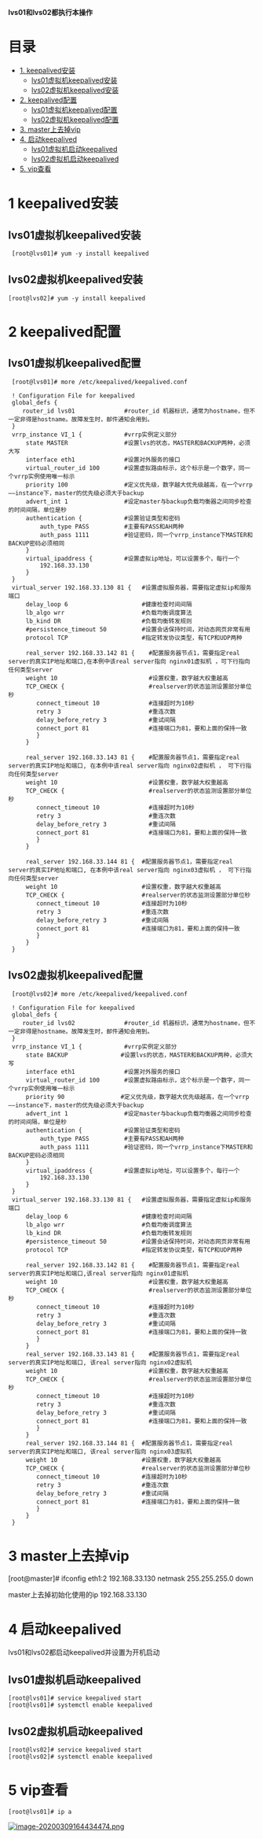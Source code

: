 
**lvs01和lvs02都执行本操作**

# 目录
* [1. keepalived安装](#1-keepalived安装)
  * [lvs01虚拟机keepalived安装](#lvs01虚拟机keepalived安装)
  * [lvs02虚拟机keepalived安装](#lvs02虚拟机keepalived安装)
* [2. keepalived配置](#2-keepalived配置)
  * [lvs01虚拟机keepalived配置](#lvs01虚拟机keepalived配置)
  * [lvs02虚拟机keepalived配置](#lvs02虚拟机keepalived配置)
* [3. master上去掉vip](#3-master上去掉vip)
* [4. 启动keepalived](#4-启动keepalived)
  * [lvs01虚拟机启动keepalived](#lvs01虚拟机启动keepalived)
  * [lvs02虚拟机启动keepalived](#lvs02虚拟机启动keepalived)
* [5. vip查看](#5-vip查看)


# 1 keepalived安装

## lvs01虚拟机keepalived安装
 
     [root@lvs01]# yum -y install keepalived
     
 
## lvs02虚拟机keepalived安装

    [root@lvs02]# yum -y install keepalived


# 2 keepalived配置

## lvs01虚拟机keepalived配置


     [root@lvs01]# more /etc/keepalived/keepalived.conf

     ! Configuration File for keepalived
     global_defs {
        router_id lvs01              #router_id 机器标识，通常为hostname，但不一定非得是hostname。故障发生时，邮件通知会用到。
     }
     vrrp_instance VI_1 {            #vrrp实例定义部分
         state MASTER                #设置lvs的状态，MASTER和BACKUP两种，必须大写 
         interface eth1              #设置对外服务的接口
         virtual_router_id 100       #设置虚拟路由标示，这个标示是一个数字，同一个vrrp实例使用唯一标示 
         priority 100                #定义优先级，数字越大优先级越高，在一个vrrp——instance下，master的优先级必须大于backup
         advert_int 1                #设定master与backup负载均衡器之间同步检查的时间间隔，单位是秒
         authentication {            #设置验证类型和密码
             auth_type PASS          #主要有PASS和AH两种
             auth_pass 1111          #验证密码，同一个vrrp_instance下MASTER和BACKUP密码必须相同
         }
         virtual_ipaddress {         #设置虚拟ip地址，可以设置多个，每行一个
             192.168.33.130
         }
     }
     virtual_server 192.168.33.130 81 {   #设置虚拟服务器，需要指定虚拟ip和服务端口
         delay_loop 6                     #健康检查时间间隔
         lb_algo wrr                      #负载均衡调度算法
         lb_kind DR                       #负载均衡转发规则
         #persistence_timeout 50          #设置会话保持时间，对动态网页非常有用
         protocol TCP                     #指定转发协议类型，有TCP和UDP两种
         
         real_server 192.168.33.142 81 {    #配置服务器节点1，需要指定real server的真实IP地址和端口,在本例中该real server指向 nginx01虚拟机 ，可下行指向任何类型server
         weight 10                          #设置权重，数字越大权重越高
         TCP_CHECK {                        #realserver的状态监测设置部分单位秒
            connect_timeout 10              #连接超时为10秒
            retry 3                         #重连次数
            delay_before_retry 3            #重试间隔
            connect_port 81                 #连接端口为81，要和上面的保持一致
            }
         }
         
         real_server 192.168.33.143 81 {    #配置服务器节点1，需要指定real server的真实IP地址和端口, 在本例中该real server指向 nginx02虚拟机 ， 可下行指向任何类型server
         weight 10                          #设置权重，数字越大权重越高
         TCP_CHECK {                        #realserver的状态监测设置部分单位秒
            connect_timeout 10              #连接超时为10秒
            retry 3                         #重连次数
            delay_before_retry 3            #重试间隔
            connect_port 81                 #连接端口为81，要和上面的保持一致
            }
         }
         
         real_server 192.168.33.144 81 {  #配置服务器节点1，需要指定real server的真实IP地址和端口, 在本例中该real server指向 nginx03虚拟机 ， 可下行指向任何类型server
         weight 10                        #设置权重，数字越大权重越高
         TCP_CHECK {                      #realserver的状态监测设置部分单位秒
            connect_timeout 10            #连接超时为10秒
            retry 3                       #重连次数
            delay_before_retry 3          #重试间隔
            connect_port 81               #连接端口为81，要和上面的保持一致
            }
         }
     }

## lvs02虚拟机keepalived配置


     [root@lvs02]# more /etc/keepalived/keepalived.conf

     ! Configuration File for keepalived
     global_defs {
        router_id lvs02              #router_id 机器标识，通常为hostname，但不一定非得是hostname。故障发生时，邮件通知会用到。
     }
     vrrp_instance VI_1 {            #vrrp实例定义部分
         state BACKUP               #设置lvs的状态，MASTER和BACKUP两种，必须大写 
         interface eth1              #设置对外服务的接口
         virtual_router_id 100       #设置虚拟路由标示，这个标示是一个数字，同一个vrrp实例使用唯一标示 
         priority 90                #定义优先级，数字越大优先级越高，在一个vrrp——instance下，master的优先级必须大于backup
         advert_int 1                #设定master与backup负载均衡器之间同步检查的时间间隔，单位是秒
         authentication {            #设置验证类型和密码
             auth_type PASS          #主要有PASS和AH两种
             auth_pass 1111          #验证密码，同一个vrrp_instance下MASTER和BACKUP密码必须相同
         }
         virtual_ipaddress {         #设置虚拟ip地址，可以设置多个，每行一个
             192.168.33.130
         }
     }
     virtual_server 192.168.33.130 81 {   #设置虚拟服务器，需要指定虚拟ip和服务端口
         delay_loop 6                     #健康检查时间间隔
         lb_algo wrr                      #负载均衡调度算法
         lb_kind DR                       #负载均衡转发规则
         #persistence_timeout 50          #设置会话保持时间，对动态网页非常有用
         protocol TCP                     #指定转发协议类型，有TCP和UDP两种
         
         real_server 192.168.33.142 81 {    #配置服务器节点1，需要指定real server的真实IP地址和端口,该real server指向 nginx01虚拟机 
         weight 10                          #设置权重，数字越大权重越高
         TCP_CHECK {                        #realserver的状态监测设置部分单位秒
            connect_timeout 10              #连接超时为10秒
            retry 3                         #重连次数
            delay_before_retry 3            #重试间隔
            connect_port 81                 #连接端口为81，要和上面的保持一致
            }
         }
         real_server 192.168.33.143 81 {    #配置服务器节点1，需要指定real server的真实IP地址和端口, 该real server指向 nginx02虚拟机 
         weight 10                          #设置权重，数字越大权重越高
         TCP_CHECK {                        #realserver的状态监测设置部分单位秒
            connect_timeout 10              #连接超时为10秒
            retry 3                         #重连次数
            delay_before_retry 3            #重试间隔
            connect_port 81                 #连接端口为81，要和上面的保持一致
            }
         }
         real_server 192.168.33.144 81 {  #配置服务器节点1，需要指定real server的真实IP地址和端口, 该real server指向 nginx03虚拟机 
         weight 10                        #设置权重，数字越大权重越高
         TCP_CHECK {                      #realserver的状态监测设置部分单位秒
            connect_timeout 10            #连接超时为10秒
            retry 3                       #重连次数
            delay_before_retry 3          #重试间隔
            connect_port 81               #连接端口为81，要和上面的保持一致
            }
         }
     }

# 3 master上去掉vip

  [root@master]# ifconfig eth1:2 192.168.33.130 netmask 255.255.255.0 down
  
  master上去掉初始化使用的ip 192.168.33.130



# 4 启动keepalived

 lvs01和lvs02都启动keepalived并设置为开机启动
 
## lvs01虚拟机启动keepalived

    [root@lvs01]# service keepalived start
    [root@lvs01]# systemctl enable keepalived

## lvs02虚拟机启动keepalived

    [root@lvs02]# service keepalived start
    [root@lvs02]# systemctl enable keepalived


# 5 vip查看

    [root@lvs01]# ip a
    
 <a href="https://sm.ms/image/YaIUHmMOXc3egBD" target="_blank"><img src="https://i.loli.net/2020/03/09/YaIUHmMOXc3egBD.png" alt="image-20200309164434474.png"></a>
